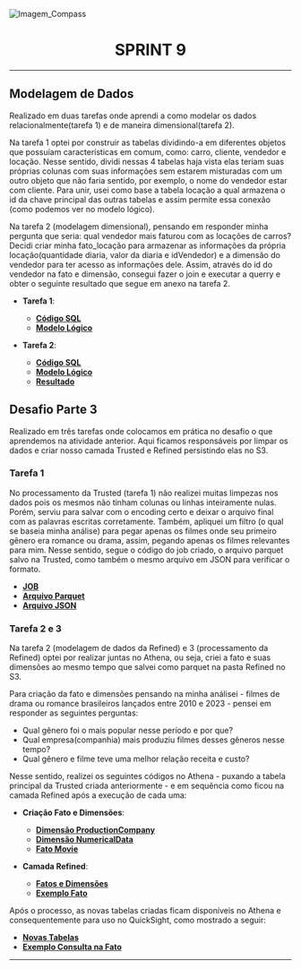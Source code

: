 ![Imagem_Compass](https://s3.sa-east-1.amazonaws.com/remotar-assets-prod/company-profile-covers/cl7god9gt00lx04wg4p2a93zt.jpg)

<div align="center">
  <h1>SPRINT 9</h1>
</div>
<hr>

## Modelagem de Dados

<p>Realizado em duas tarefas onde aprendi a como modelar os dados relacionalmente(tarefa 1) e de maneira dimensional(tarefa 2).</p>
<p>
Na tarefa 1 optei por construir as tabelas dividindo-a em diferentes objetos que possuíam características em comum, como: carro, cliente, vendedor e locação. Nesse sentido, dividi nessas 4 tabelas haja vista elas teriam suas próprias colunas com suas informações sem estarem misturadas com um outro objeto que não faria sentido, por exemplo, o nome do vendedor estar com cliente. Para unir, usei como base a tabela locação a qual armazena o id da chave principal das outras tabelas e assim permite essa conexão (como podemos ver no modelo lógico).
</p>
<p>
Na tarefa 2 (modelagem dimensional), pensando em responder minha pergunta que seria: qual vendedor mais faturou com as locações de carros? Decidi criar minha fato_locação para armazenar as informações da própria locação(quantidade diaria, valor da diaria e idVendedor) e a dimensão do vendedor para ter acesso as informações dele. Assim, através do id do vendedor na fato e dimensão, consegui fazer o join e executar a querry e obter o seguinte resultado que segue em anexo na tarefa 2.
</p> 

* **Tarefa 1**:
  * [__Código SQL__](https://github.com/brunnope/Repo_Compass/blob/main/Sprint9/modelagemDados/tarefa1/Script.sql)
  * [__Modelo Lógico__](https://github.com/brunnope/Repo_Compass/blob/main/Sprint9/modelagemDados/tarefa1/diagramaLogico.png)

* **Tarefa 2**:
  * [__Código SQL__](https://github.com/brunnope/Repo_Compass/blob/main/Sprint9/modelagemDados/tarefa2/Script-1.sql)
  * [__Modelo Lógico__](https://github.com/brunnope/Repo_Compass/blob/main/Sprint9/modelagemDados/tarefa2/diagramaLogico.png)
  * [__Resultado__](https://github.com/brunnope/Repo_Compass/blob/main/Sprint9/modelagemDados/tarefa2/saida.png)


## Desafio Parte 3

<p>Realizado em três tarefas onde colocamos em prática no desafio o que aprendemos na atividade anterior. Aqui ficamos responsáveis por limpar os dados e criar nosso camada Trusted e Refined persistindo elas no S3.</p>

### Tarefa 1
<p>
No processamento da Trusted (tarefa 1) não realizei muitas limpezas nos dados pois os mesmos não tinham colunas ou linhas inteiramente nulas. Porém, serviu para salvar com o encoding certo e deixar o arquivo final com as palavras escritas corretamente. Também, apliquei um filtro (o qual se baseia minha análise) para pegar apenas os filmes onde seu primeiro gênero era romance ou drama, assim, pegando apenas os filmes relevantes para mim. Nesse sentido, segue o código do job criado, o arquivo parquet salvo na Trusted, como também o mesmo arquivo em JSON para verificar o formato.
</p>

* [__JOB__](https://github.com/brunnope/Repo_Compass/blob/main/Sprint9/modelagemDados/tarefa2/Script-1.sql)
* [__Arquivo Parquet__](https://github.com/brunnope/Repo_Compass/blob/main/Sprint9/modelagemDados/tarefa2/diagramaLogico.png)
* [__Arquivo JSON__](https://github.com/brunnope/Repo_Compass/blob/main/Sprint9/modelagemDados/tarefa2/saida.png)

### Tarefa 2 e 3

<p>
Na tarefa 2 (modelagem de dados da Refined) e 3 (processamento da Refined) optei por realizar juntas no Athena, ou seja, criei a fato e suas dimensões ao mesmo tempo que salvei como parquet na pasta Refined no S3.
</p> 
<p>
Para criação da fato e dimensões pensando na minha análisei - filmes de drama ou romance brasileiros lançados entre 2010 e 2023 - pensei em responder as seguintes perguntas:
</p>

* Qual gênero foi o mais popular nesse período e por que?
* Qual empresa(companhia) mais produziu filmes desses gêneros nesse tempo?
* Qual gênero e filme teve uma melhor relação receita e custo?

Nesse sentido, realizei os seguintes códigos no Athena - puxando a tabela principal da Trusted criada anteriormente - e em sequência como ficou na camada Refined após a execução de cada uma:

* **Criação Fato e Dimensões**:
  * [__Dimensão ProductionCompany__](https://github.com/brunnope/Repo_Compass/blob/main/Sprint9/modelagemDados/tarefa1/Script.sql)
  * [__Dimensão NumericalData__](https://github.com/brunnope/Repo_Compass/blob/main/Sprint9/modelagemDados/tarefa1/diagramaLogico.png)
  * [__Fato Movie__](https://github.com/brunnope/Repo_Compass/blob/main/Sprint9/modelagemDados/tarefa1/diagramaLogico.png)

* **Camada Refined**:
  * [__Fatos e Dimensões__](https://github.com/brunnope/Repo_Compass/blob/main/Sprint9/modelagemDados/tarefa1/Script.sql)
  * [__Exemplo Fato__](https://github.com/brunnope/Repo_Compass/blob/main/Sprint9/modelagemDados/tarefa1/diagramaLogico.png)

Após o processo, as novas tabelas criadas ficam disponíveis no Athena e consequentemente para uso no QuickSight, como mostrado a seguir:

* [__Novas Tabelas__](https://github.com/brunnope/Repo_Compass/blob/main/Sprint9/modelagemDados/tarefa1/Script.sql)
* [__Exemplo Consulta na Fato__](https://github.com/brunnope/Repo_Compass/blob/main/Sprint9/modelagemDados/tarefa1/diagramaLogico.png)
<hr>